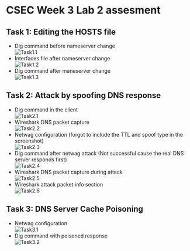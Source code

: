 # CSEC Week 3 Lab 2 assesment

## Task 1: Editing the HOSTS file

- Dig command before nameserver change  
  ![Task1.1](./image5.png)  
- Interfaces file after nameserver change  
  ![Task1.2](./image4.png)  
- Dig command after maneserver change  
  ![Task1.3](./image1.png)  

## Task 2: Attack by spoofing DNS response

- Dig command in the client  
  ![Task2.1](./image6.png)  
- Wireshark DNS packet capture  
  ![Task2.2](./image8.png)  
- Netwag configuration (forgot to include the TTL and spoof type in the screenshot)  
  ![Task2.3](./image3.png)  
- Dig command after netwag attack (Not successful cause the real DNS server responds first)  
  ![Task2.4](./image2.png)  
- Wireshark DNS packet capture during attack  
  ![Task2.5](./image9.png)  
- Wireshark attack packet info section  
  ![Task2.6](./image11.png)  

## Task 3: DNS Server Cache Poisoning

- Netwag configuration  
  ![Task3.1](./image10.png)  
- Dig command with poisoned response  
  ![Task3.2](./image7.png)  
